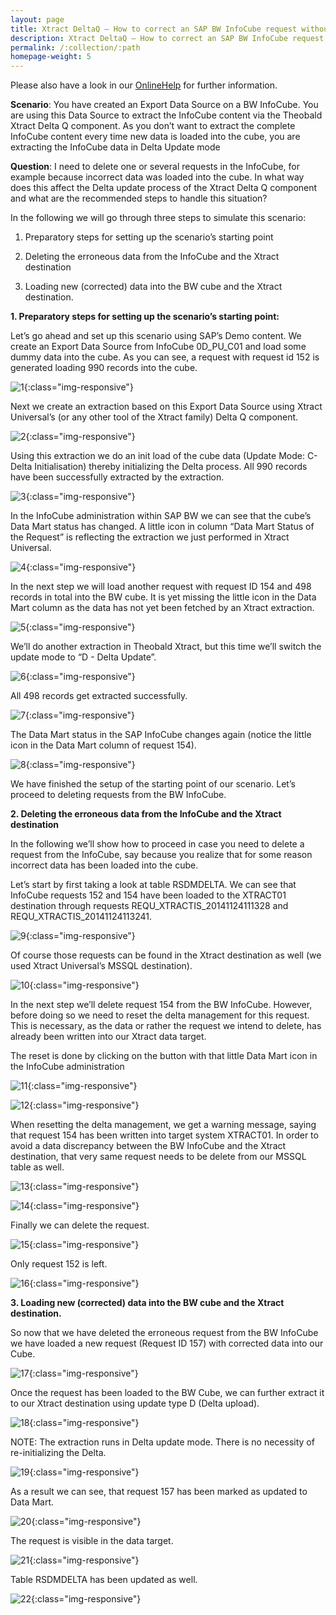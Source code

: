 ```yaml
---
layout: page
title: Xtract DeltaQ – How to correct an SAP BW InfoCube request without invalidating the Delta of an Export Data Source
description: Xtract DeltaQ – How to correct an SAP BW InfoCube request without invalidating the Delta of an Export Data Source
permalink: /:collection/:path
homepage-weight: 5
---
```


Please also have a look in our [OnlineHelp](https://help.theobald-software.com/en/) for further information.

**Scenario**: You have created an Export Data Source on a BW InfoCube. You are using this Data Source to extract the InfoCube content via the Theobald Xtract Delta Q component. As you don’t want to extract the complete InfoCube content every time new data is loaded into the cube, you are extracting the InfoCube data in Delta Update mode


**Question**: I need to delete one or several requests in the InfoCube, for example because incorrect data was loaded into the cube. In what way does this affect the Delta update process of the Xtract Delta Q component and what are the recommended steps to handle this situation?
 

In the following we will go through three steps to simulate this scenario:

1. Preparatory steps for setting up the scenario’s starting point

2. Deleting the erroneous data from the InfoCube and the Xtract destination

3. Loading new (corrected) data into the BW cube and the Xtract destination.

 
**1. Preparatory steps for setting up the scenario’s starting point:**

Let’s go ahead and set up this scenario using SAP’s Demo content. We create an Export Data Source from InfoCube 0D_PU_C01 and load some dummy data into the cube. As you can see, a request with request id 152 is generated loading 990 records into the cube.

![1](/img/contents/1.png){:class="img-responsive"}

Next we create an extraction based on this Export Data Source using Xtract Universal’s (or any other tool of the Xtract family) Delta Q component.

![2](/img/contents/2.png){:class="img-responsive"}

Using this extraction we do an init load of the cube data (Update Mode: C- Delta Initialisation) thereby initializing the Delta process. All 990 records have been successfully extracted by the extraction.

![3](/img/contents/3.png){:class="img-responsive"}

In the InfoCube administration within SAP BW we can see that the cube’s Data Mart status has changed. A little icon in column “Data Mart Status of the Request” is reflecting the extraction we just performed in Xtract Universal.

![4](/img/contents/4.png){:class="img-responsive"}

In the next step we will load another request with request ID 154 and 498 records in total into the BW cube. It is yet missing the little icon in the Data Mart column as the data has not yet been fetched by an Xtract extraction.

![5](/img/contents/5.png){:class="img-responsive"}

We’ll do another extraction in Theobald Xtract, but this time we’ll switch the update mode to “D - Delta Update”.

![6](/img/contents/6.png){:class="img-responsive"}

All 498 records get extracted successfully. 

![7](/img/contents/7.png){:class="img-responsive"}

The Data Mart status in the SAP InfoCube changes again (notice the little icon in the Data Mart column of request 154).

![8](/img/contents/8.png){:class="img-responsive"}

We have finished the setup of the starting point of our scenario. Let’s proceed to deleting requests from the BW InfoCube.


**2. Deleting the erroneous data from the InfoCube and the Xtract destination**

In the following we’ll show how to proceed in case you need to delete a request from the InfoCube, say because you realize that for some reason incorrect data has been loaded into the cube.

Let’s start by first taking a look at table RSDMDELTA. We can see that InfoCube requests 152 and 154 have been loaded to the XTRACT01 destination through requests REQU_XTRACTIS_20141124111328 and REQU_XTRACTIS_20141124113241.

![9](/img/contents/9.png){:class="img-responsive"}

Of course those requests can be found in the Xtract destination as well (we used Xtract Universal’s MSSQL destination). 

![10](/img/contents/10.png){:class="img-responsive"}

In the next step we’ll delete request 154 from the BW InfoCube. However, before doing so we need to reset the delta management for this request. This is necessary, as the data or rather the request we intend to delete, has already been written into our Xtract data target.

The reset is done by clicking on the button with that little Data Mart icon in the InfoCube administration

![11](/img/contents/11.png){:class="img-responsive"}

![12](/img/contents/12.png){:class="img-responsive"}

When resetting the delta management, we get a warning message, saying that request 154 has been written into target system XTRACT01. In order to avoid a data discrepancy between the BW InfoCube and the Xtract destination, that very same request needs to be delete from our MSSQL table as well. 

![13](/img/contents/13.png){:class="img-responsive"}

![14](/img/contents/14.png){:class="img-responsive"}

Finally we can delete the request.

![15](/img/contents/15.png){:class="img-responsive"}

Only request 152 is left.

![16](/img/contents/16.png){:class="img-responsive"}

**3. Loading new (corrected) data into the BW cube and the Xtract destination.**

So now that we have deleted the erroneous request from the BW InfoCube we have loaded a new request (Request ID 157) with corrected data into our Cube.

![17](/img/contents/17.png){:class="img-responsive"}

Once the request has been loaded to the BW Cube, we can further extract it to our Xtract destination using update type D (Delta upload).

![18](/img/contents/18.png){:class="img-responsive"}

NOTE: The extraction runs in Delta update mode. There is no necessity of re-initializing the Delta. 

![19](/img/contents/19.png){:class="img-responsive"}

As a result we can see, that request 157 has been marked as updated to Data Mart. 

![20](/img/contents/20.png){:class="img-responsive"}

The request is visible in the data target.

![21](/img/contents/21.png){:class="img-responsive"}

Table RSDMDELTA has been updated as well.

![22](/img/contents/22.png){:class="img-responsive"}
